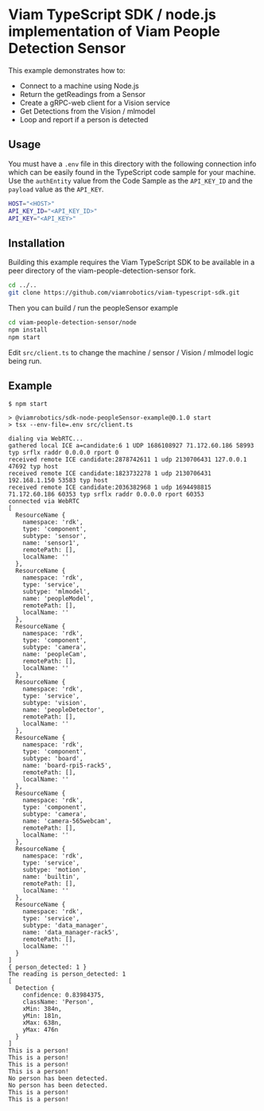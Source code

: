 # Viam TypeScript SDK / node.js implementation of Viam People Detection Sensor

This example demonstrates how to:

- Connect to a machine using Node.js
- Return the getReadings from a Sensor
- Create a gRPC-web client for a Vision service
- Get Detections from the Vision / mlmodel
- Loop and report if a person is detected

## Usage

You must have a `.env` file in this directory with the following connection info which can be easily found in the TypeScript code sample for your machine. Use the `authEntity` value from the Code Sample as the `API_KEY_ID` and the `payload` value as the `API_KEY`.

```bash
HOST="<HOST>"
API_KEY_ID="<API_KEY_ID>"
API_KEY="<API_KEY>"
```

## Installation

Building this example requires the Viam TypeScript SDK to be available in a peer directory of the viam-people-detection-sensor fork.

```bash
cd ../..
git clone https://github.com/viamrobotics/viam-typescript-sdk.git
```

Then you can build / run the peopleSensor example

```bash
cd viam-people-detection-sensor/node
npm install
npm start
```

Edit `src/client.ts` to change the machine / sensor / Vision / mlmodel logic being run.

## Example

```text
$ npm start

> @viamrobotics/sdk-node-peopleSensor-example@0.1.0 start
> tsx --env-file=.env src/client.ts

dialing via WebRTC...
gathered local ICE a=candidate:6 1 UDP 1686108927 71.172.60.186 58993 typ srflx raddr 0.0.0.0 rport 0
received remote ICE candidate:2878742611 1 udp 2130706431 127.0.0.1 47692 typ host
received remote ICE candidate:1823732278 1 udp 2130706431 192.168.1.150 53583 typ host
received remote ICE candidate:2036382968 1 udp 1694498815 71.172.60.186 60353 typ srflx raddr 0.0.0.0 rport 60353
connected via WebRTC
[
  ResourceName {
    namespace: 'rdk',
    type: 'component',
    subtype: 'sensor',
    name: 'sensor1',
    remotePath: [],
    localName: ''
  },
  ResourceName {
    namespace: 'rdk',
    type: 'service',
    subtype: 'mlmodel',
    name: 'peopleModel',
    remotePath: [],
    localName: ''
  },
  ResourceName {
    namespace: 'rdk',
    type: 'component',
    subtype: 'camera',
    name: 'peopleCam',
    remotePath: [],
    localName: ''
  },
  ResourceName {
    namespace: 'rdk',
    type: 'service',
    subtype: 'vision',
    name: 'peopleDetector',
    remotePath: [],
    localName: ''
  },
  ResourceName {
    namespace: 'rdk',
    type: 'component',
    subtype: 'board',
    name: 'board-rpi5-rack5',
    remotePath: [],
    localName: ''
  },
  ResourceName {
    namespace: 'rdk',
    type: 'component',
    subtype: 'camera',
    name: 'camera-565webcam',
    remotePath: [],
    localName: ''
  },
  ResourceName {
    namespace: 'rdk',
    type: 'service',
    subtype: 'motion',
    name: 'builtin',
    remotePath: [],
    localName: ''
  },
  ResourceName {
    namespace: 'rdk',
    type: 'service',
    subtype: 'data_manager',
    name: 'data_manager-rack5',
    remotePath: [],
    localName: ''
  }
]
{ person_detected: 1 }
The reading is person_detected: 1
[
  Detection {
    confidence: 0.83984375,
    className: 'Person',
    xMin: 384n,
    yMin: 181n,
    xMax: 638n,
    yMax: 476n
  }
]
This is a person!
This is a person!
This is a person!
This is a person!
No person has been detected.
No person has been detected.
This is a person!
This is a person!
```

